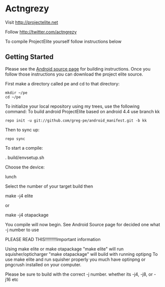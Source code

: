 Actngrezy
===========

Visit http://projectelite.net 

Follow http://twitter.com/actngrezy

To compile ProjectElite yourself follow instructions below

Getting Started
---------------

Please see the [Android source page](http://source.android.com/source/index.html) for building instructions. Once you follow those instructions you can download the project elite source.

First make a directory called pe and cd to that directory:

    mkdir ~/pe
    cd ~/pe

To initialize your local repository using my trees, use the following command:
To build android ProjectElite based on android 4.4 use branch kk

    repo init -u git://github.com/greg-pe/android_manifest.git -b kk

Then to sync up:

    repo sync

To start a compile:

   . build/envsetup.sh

Choose the device:
 
   lunch

Select the number of your target build then

  make -j4 elite 

  or

  make -j4 otapackage

You compile will now begin. See Android Source page for decided one what -j number to use

PLEASE READ THIS!!!!!!!!!Important information
  
Using make elite or make otapackage
  "make elite" will run squisher/opticharger "make otapackage" will build with running optipng
To use make elite and run squisher properly you much have optinpng or pngcrush installed on your computer.

Please be sure to build with the correct -j number. whether its -j4, -j8, or -j16 etc 







